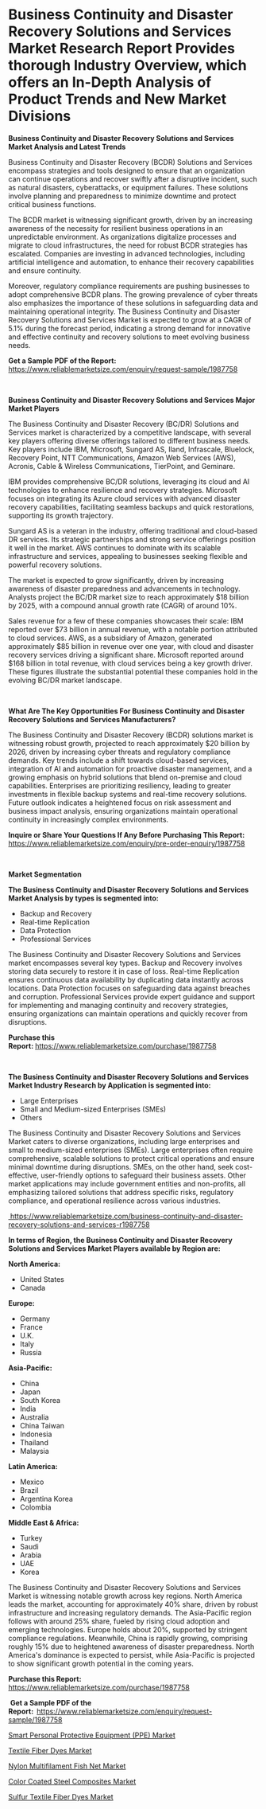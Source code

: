 <p><h1>Business Continuity and Disaster Recovery Solutions and Services Market Research Report Provides thorough Industry Overview, which offers an In-Depth Analysis of Product Trends and New Market Divisions</h1></p><p><strong>Business Continuity and Disaster Recovery Solutions and Services Market Analysis and Latest Trends</strong></p>
<p><p>Business Continuity and Disaster Recovery (BCDR) Solutions and Services encompass strategies and tools designed to ensure that an organization can continue operations and recover swiftly after a disruptive incident, such as natural disasters, cyberattacks, or equipment failures. These solutions involve planning and preparedness to minimize downtime and protect critical business functions.</p><p>The BCDR market is witnessing significant growth, driven by an increasing awareness of the necessity for resilient business operations in an unpredictable environment. As organizations digitalize processes and migrate to cloud infrastructures, the need for robust BCDR strategies has escalated. Companies are investing in advanced technologies, including artificial intelligence and automation, to enhance their recovery capabilities and ensure continuity.</p><p>Moreover, regulatory compliance requirements are pushing businesses to adopt comprehensive BCDR plans. The growing prevalence of cyber threats also emphasizes the importance of these solutions in safeguarding data and maintaining operational integrity. The Business Continuity and Disaster Recovery Solutions and Services Market is expected to grow at a CAGR of 5.1% during the forecast period, indicating a strong demand for innovative and effective continuity and recovery solutions to meet evolving business needs.</p></p>
<p><strong>Get a Sample PDF of the Report:&nbsp;</strong> <a href="https://www.reliablemarketsize.com/enquiry/request-sample/1987758?utm_campaign=1590&utm_medium=2&utm_source=Github&utm_content=ia&utm_term=25102024&utm_id=business-continuity-and-disaster-recovery-solutions-and-services">https://www.reliablemarketsize.com/enquiry/request-sample/1987758</a></p>
<p>&nbsp;</p>
<p><strong>Business Continuity and Disaster Recovery Solutions and Services Major Market Players</strong></p>
<p><p>The Business Continuity and Disaster Recovery (BC/DR) Solutions and Services market is characterized by a competitive landscape, with several key players offering diverse offerings tailored to different business needs. Key players include IBM, Microsoft, Sungard AS, Iland, Infrascale, Bluelock, Recovery Point, NTT Communications, Amazon Web Services (AWS), Acronis, Cable & Wireless Communications, TierPoint, and Geminare.</p><p>IBM provides comprehensive BC/DR solutions, leveraging its cloud and AI technologies to enhance resilience and recovery strategies. Microsoft focuses on integrating its Azure cloud services with advanced disaster recovery capabilities, facilitating seamless backups and quick restorations, supporting its growth trajectory.</p><p>Sungard AS is a veteran in the industry, offering traditional and cloud-based DR services. Its strategic partnerships and strong service offerings position it well in the market. AWS continues to dominate with its scalable infrastructure and services, appealing to businesses seeking flexible and powerful recovery solutions.</p><p>The market is expected to grow significantly, driven by increasing awareness of disaster preparedness and advancements in technology. Analysts project the BC/DR market size to reach approximately $18 billion by 2025, with a compound annual growth rate (CAGR) of around 10%.</p><p>Sales revenue for a few of these companies showcases their scale: IBM reported over $73 billion in annual revenue, with a notable portion attributed to cloud services. AWS, as a subsidiary of Amazon, generated approximately $85 billion in revenue over one year, with cloud and disaster recovery services driving a significant share. Microsoft reported around $168 billion in total revenue, with cloud services being a key growth driver. These figures illustrate the substantial potential these companies hold in the evolving BC/DR market landscape.</p></p>
<p>&nbsp;</p>
<p><strong>What Are The Key Opportunities For Business Continuity and Disaster Recovery Solutions and Services Manufacturers?</strong></p>
<p><p>The Business Continuity and Disaster Recovery (BCDR) solutions market is witnessing robust growth, projected to reach approximately $20 billion by 2026, driven by increasing cyber threats and regulatory compliance demands. Key trends include a shift towards cloud-based services, integration of AI and automation for proactive disaster management, and a growing emphasis on hybrid solutions that blend on-premise and cloud capabilities. Enterprises are prioritizing resiliency, leading to greater investments in flexible backup systems and real-time recovery solutions. Future outlook indicates a heightened focus on risk assessment and business impact analysis, ensuring organizations maintain operational continuity in increasingly complex environments.</p></p>
<p><strong>Inquire or Share Your Questions If Any Before Purchasing This Report:</strong> <a href="https://www.reliablemarketsize.com/enquiry/pre-order-enquiry/1987758?utm_campaign=1590&utm_medium=2&utm_source=Github&utm_content=ia&utm_term=25102024&utm_id=business-continuity-and-disaster-recovery-solutions-and-services">https://www.reliablemarketsize.com/enquiry/pre-order-enquiry/1987758</a></p>
<p>&nbsp;</p>
<p><strong>Market Segmentation</strong></p>
<p><strong>The Business Continuity and Disaster Recovery Solutions and Services Market Analysis by types is segmented into:</strong></p>
<p><ul><li>Backup and Recovery</li><li>Real-time Replication</li><li>Data Protection</li><li>Professional Services</li></ul></p>
<p><p>The Business Continuity and Disaster Recovery Solutions and Services market encompasses several key types. Backup and Recovery involves storing data securely to restore it in case of loss. Real-time Replication ensures continuous data availability by duplicating data instantly across locations. Data Protection focuses on safeguarding data against breaches and corruption. Professional Services provide expert guidance and support for implementing and managing continuity and recovery strategies, ensuring organizations can maintain operations and quickly recover from disruptions.</p></p>
<p><strong>Purchase this Report:&nbsp;</strong><a href="https://www.reliablemarketsize.com/purchase/1987758?utm_campaign=1590&utm_medium=2&utm_source=Github&utm_content=ia&utm_term=25102024&utm_id=business-continuity-and-disaster-recovery-solutions-and-services">https://www.reliablemarketsize.com/purchase/1987758</a></p>
<p>&nbsp;</p>
<p><strong>The Business Continuity and Disaster Recovery Solutions and Services Market Industry Research by Application is segmented into:</strong></p>
<p><ul><li>Large Enterprises</li><li>Small and Medium-sized Enterprises (SMEs)</li><li>Others</li></ul></p>
<p><p>The Business Continuity and Disaster Recovery Solutions and Services Market caters to diverse organizations, including large enterprises and small to medium-sized enterprises (SMEs). Large enterprises often require comprehensive, scalable solutions to protect critical operations and ensure minimal downtime during disruptions. SMEs, on the other hand, seek cost-effective, user-friendly options to safeguard their business assets. Other market applications may include government entities and non-profits, all emphasizing tailored solutions that address specific risks, regulatory compliance, and operational resilience across various industries.</p></p>
<p><a href="https://www.reliablemarketsize.com/business-continuity-and-disaster-recovery-solutions-and-services-r1987758?utm_campaign=1590&utm_medium=2&utm_source=Github&utm_content=ia&utm_term=25102024&utm_id=business-continuity-and-disaster-recovery-solutions-and-services">&nbsp;https://www.reliablemarketsize.com/business-continuity-and-disaster-recovery-solutions-and-services-r1987758</a></p>
<p><strong>In terms of Region, the Business Continuity and Disaster Recovery Solutions and Services Market Players available by Region are:</strong></p>
<p>
    <p> <strong> North America: </strong>
        <ul>
            <li>United States</li>
            <li>Canada</li>
        </ul>
        </p> 
    <p> <strong> Europe: </strong>
        <ul>
            <li>Germany</li>
            <li>France</li>
            <li>U.K.</li>
            <li>Italy</li>
            <li>Russia</li>
        </ul>
        </p> 
    <p> <strong> Asia-Pacific: </strong>
        <ul>
            <li>China</li>
            <li>Japan</li>
            <li>South Korea</li>
            <li>India</li>
            <li>Australia</li>
            <li>China Taiwan</li>
            <li>Indonesia</li>
            <li>Thailand</li>
            <li>Malaysia</li>
        </ul>
        </p> 
    <p> <strong> Latin America: </strong>
        <ul>
            <li>Mexico</li>
            <li>Brazil</li>
            <li>Argentina Korea</li>
            <li>Colombia</li>
        </ul>
        </p> 
    <p> <strong> Middle East & Africa: </strong>
        <ul>
            <li>Turkey</li>
            <li>Saudi</li>
            <li>Arabia</li>
            <li>UAE</li>
            <li>Korea</li>
        </ul>
    </p>
    </p>
<p><p>The Business Continuity and Disaster Recovery Solutions and Services Market is witnessing notable growth across key regions. North America leads the market, accounting for approximately 40% share, driven by robust infrastructure and increasing regulatory demands. The Asia-Pacific region follows with around 25% share, fueled by rising cloud adoption and emerging technologies. Europe holds about 20%, supported by stringent compliance regulations. Meanwhile, China is rapidly growing, comprising roughly 15% due to heightened awareness of disaster preparedness. North America's dominance is expected to persist, while Asia-Pacific is projected to show significant growth potential in the coming years.</p></p>
<p><strong>Purchase this Report: </strong><a href="https://www.reliablemarketsize.com/purchase/1987758?utm_campaign=1590&utm_medium=2&utm_source=Github&utm_content=ia&utm_term=25102024&utm_id=business-continuity-and-disaster-recovery-solutions-and-services">https://www.reliablemarketsize.com/purchase/1987758</a></p>
<p>&nbsp;<strong>Get a Sample PDF of the Report:&nbsp;&nbsp;</strong><a href="https://www.reliablemarketsize.com/enquiry/request-sample/1987758?utm_campaign=1590&utm_medium=2&utm_source=Github&utm_content=ia&utm_term=25102024&utm_id=business-continuity-and-disaster-recovery-solutions-and-services">https://www.reliablemarketsize.com/enquiry/request-sample/1987758</a></p>
<p><strong></strong></p>
<p><p><a href="https://www.linkedin.com/pulse/smart-personal-protective-equipment-ppe-market-segmentation-geographical-iks9f?utm_campaign=1590&utm_medium=2&utm_source=Github&utm_content=ia&utm_term=25102024&utm_id=business-continuity-and-disaster-recovery-solutions-and-services">Smart Personal Protective Equipment (PPE) Market</a></p><p><a href="https://www.linkedin.com/pulse/global-textile-fiber-dyes-market-share-growth-opportunities-zxz7c?utm_campaign=1590&utm_medium=2&utm_source=Github&utm_content=ia&utm_term=25102024&utm_id=business-continuity-and-disaster-recovery-solutions-and-services">Textile Fiber Dyes Market</a></p><p><a href="https://www.linkedin.com/pulse/global-nylon-multifilament-fish-net-market-trends-insights-growth-cjr8f?utm_campaign=1590&utm_medium=2&utm_source=Github&utm_content=ia&utm_term=25102024&utm_id=business-continuity-and-disaster-recovery-solutions-and-services">Nylon Multifilament Fish Net Market</a></p><p><a href="https://www.linkedin.com/pulse/regulatory-landscape-its-influence-global-color-coated-cmlxc?utm_campaign=1590&utm_medium=2&utm_source=Github&utm_content=ia&utm_term=25102024&utm_id=business-continuity-and-disaster-recovery-solutions-and-services">Color Coated Steel Composites Market</a></p><p><a href="https://www.linkedin.com/pulse/emerging-technologies-reshaping-sulfur-textile-fiber-qnyfe?utm_campaign=1590&utm_medium=2&utm_source=Github&utm_content=ia&utm_term=25102024&utm_id=business-continuity-and-disaster-recovery-solutions-and-services">Sulfur Textile Fiber Dyes Market</a></p></p>